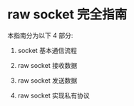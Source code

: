 # raw socket 完全指南
本指南分为以下 4 部分:

1. socket 基本通信流程

2. raw socket 接收数据

3. raw socket 发送数据

4. raw socket 实现私有协议
